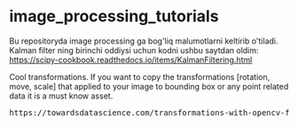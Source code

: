 # image_processing_tutorials
Bu repositoryda image processing ga bog'liq malumotlarni keltirib o'tiladi.
Kalman filter ning birinchi oddiysi uchun kodni ushbu saytdan oldim:
https://scipy-cookbook.readthedocs.io/items/KalmanFiltering.html


Cool transformations. If you want to copy the transformations [rotation, move, scale] that applied to your image to bounding box or any point related data it is a must know asset.
<pre>
https://towardsdatascience.com/transformations-with-opencv-ff9a7bea7f8b
</pre>


